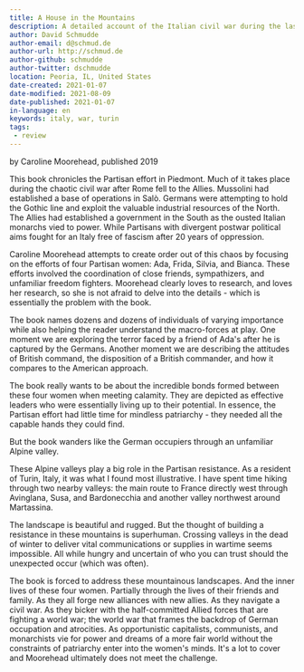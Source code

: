 ```yaml
---
title: A House in the Mountains
description: A detailed account of the Italian civil war during the last-gasps of fascism that unfortunately falls flat.
author: David Schmudde
author-email: d@schmud.de
author-url: http://schmud.de
author-github: schmudde
author-twitter: dschmudde
location: Peoria, IL, United States
date-created: 2021-01-07
date-modified: 2021-08-09
date-published: 2021-01-07
in-language: en
keywords: italy, war, turin
tags:
 - review
---
```


by Caroline Moorehead, published 2019

This book chronicles the Partisan effort in Piedmont. Much of it takes place during the chaotic civil war after Rome fell to the Allies. Mussolini had established a base of operations in Salò. Germans were attempting to hold the Gothic line and exploit the valuable industrial resources of the North. The Allies had established a government in the South as the ousted Italian monarchs vied to power. While Partisans with divergent postwar political aims fought for an Italy free of fascism after 20 years of oppression.

Caroline Moorehead attempts to create order out of this chaos by focusing on the efforts of four Partisan women: Ada, Frida, Silvia, and Bianca. These efforts involved the coordination of close friends, sympathizers, and unfamiliar freedom fighters. Moorehead clearly loves to research, and loves her research, so she is not afraid to delve into the details - which is essentially the problem with the book.

The book names dozens and dozens of individuals of varying importance while also helping the reader understand the macro-forces at play. One moment we are exploring the terror faced by a friend of Ada's after he is captured by the Germans. Another moment we are describing the attitudes of British command, the disposition of a British commander, and how it compares to the American approach.

The book really wants to be about the incredible bonds formed between these four women when meeting calamity. They are depicted as effective leaders who were essentially living up to their potential. In essence, the Partisan effort had little time for mindless patriarchy - they needed all the capable hands they could find.

But the book wanders like the German occupiers through an unfamiliar Alpine valley.

These Alpine valleys play a big role in the Partisan resistance. As a resident of Turin, Italy, it was what I found most illustrative. I have spent time hiking through two nearby valleys: the main route to France directly west through Avinglana, Susa, and Bardonecchia and another valley northwest around Martassina.

The landscape is beautiful and rugged. But the thought of building a resistance in these mountains is superhuman. Crossing valleys in the dead of winter to deliver vital communications or supplies in wartime seems impossible. All while hungry and uncertain of who you can trust should the unexpected occur (which was often).

The book is forced to address these mountainous landscapes. And the inner lives of these four women. Partially through the lives of their friends and family. As they all forge new alliances with new allies. As they navigate a civil war. As they bicker with the half-committed Allied forces that are fighting a world war; the world war that frames the backdrop of German occupation and atrocities. As opportunistic capitalists, communists, and monarchists vie for power and dreams of a more fair world without the constraints of patriarchy enter into the women's minds. It's a lot to cover and Moorehead ultimately does not meet the challenge.
